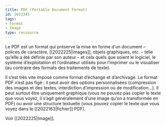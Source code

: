 ```yaml
---
title: PDF (Portable Document Format)
id: 2022345
tags:
- Format
- Image
type: ressource
---
```


Le PDF est un format qui préserve la mise en forme d’un document – polices de caractère, [[2022225|images]], objets graphiques, etc. – telle qu’elle a été définie par son auteur – et cela quels que soient le logiciel, le système d’exploitation et l’ordinateur utilisés pour l’imprimer ou le visualiser (au contraire des formats des traitements de texte).

Il s’est très vite imposé comme format d’échange et d’archivage. Le format PDF n’est pas figé : il peut avoir des options personnalisées (compression des images et des textes, interdiction d'impression ou de modification…).  Il peut surtout être uniquement graphique (vous ne pouvez pas copier le texte que vous voyez, il s’agit généralement d’une image qu’on a transformée en PDF) ou avoir une structure textuelle (vous pouvez copier le texte que vous voyez dans le [[2022163|fichier]] PDF).

Voir [[2022225|Image]].

